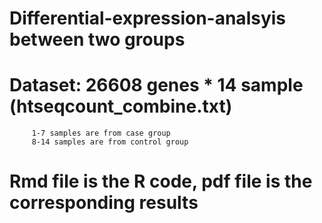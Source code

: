 # Differential-expression-analsyis between two groups
# Dataset: 26608 genes * 14 sample (htseqcount_combine.txt)
         1-7 samples are from case group
         8-14 samples are from control group
# Rmd file is the R code, pdf file is the corresponding results
